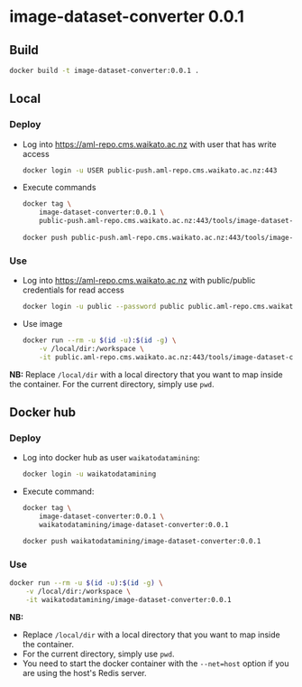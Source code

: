 # image-dataset-converter 0.0.1

## Build

```bash
docker build -t image-dataset-converter:0.0.1 .
```

## Local

### Deploy

* Log into https://aml-repo.cms.waikato.ac.nz with user that has write access

  ```bash
  docker login -u USER public-push.aml-repo.cms.waikato.ac.nz:443
  ```

* Execute commands

  ```bash
  docker tag \
      image-dataset-converter:0.0.1 \
      public-push.aml-repo.cms.waikato.ac.nz:443/tools/image-dataset-converter:0.0.1
      
  docker push public-push.aml-repo.cms.waikato.ac.nz:443/tools/image-dataset-converter:0.0.1
  ```

### Use

* Log into https://aml-repo.cms.waikato.ac.nz with public/public credentials for read access

  ```bash
  docker login -u public --password public public.aml-repo.cms.waikato.ac.nz:443
  ```

* Use image

  ```bash
  docker run --rm -u $(id -u):$(id -g) \
      -v /local/dir:/workspace \
      -it public.aml-repo.cms.waikato.ac.nz:443/tools/image-dataset-converter:0.0.1
  ```

**NB:** Replace `/local/dir` with a local directory that you want to map inside the container. 
For the current directory, simply use `pwd`.


## Docker hub

### Deploy

* Log into docker hub as user `waikatodatamining`:

  ```bash
  docker login -u waikatodatamining
  ```

* Execute command:

  ```bash
  docker tag \
      image-dataset-converter:0.0.1 \
      waikatodatamining/image-dataset-converter:0.0.1
  
  docker push waikatodatamining/image-dataset-converter:0.0.1
  ```

### Use

```bash
docker run --rm -u $(id -u):$(id -g) \
    -v /local/dir:/workspace \
    -it waikatodatamining/image-dataset-converter:0.0.1
```

**NB:** 

* Replace `/local/dir` with a local directory that you want to map inside the container. 
* For the current directory, simply use `pwd`.
* You need to start the docker container with the `--net=host` option if you are using the host's Redis server.
